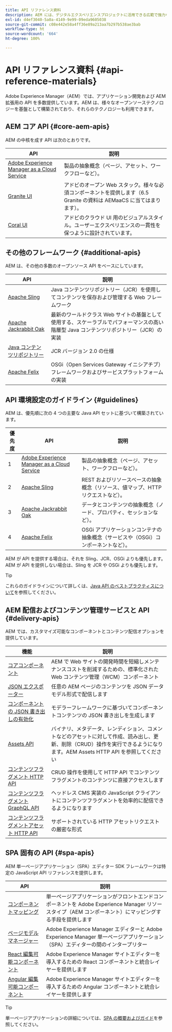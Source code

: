 ```yaml
---
title: API リファレンス資料
description: AEM には、デジタルエクスペリエンスプロジェクトに活用できる広範で強力な API が用意されています。
exl-id: d4ef3040-5a0a-4149-9e99-09eda9605038
source-git-commit: c08e442e58a4ff36e89a213aa7b297b538ae3bab
workflow-type: ht
source-wordcount: '664'
ht-degree: 100%

---
```


# API リファレンス資料 {#api-reference-materials}

Adobe Experience Manager（AEM）では、アプリケーション開発および AEM 拡張用の API を多数提供しています。AEM は、様々なオープンソーステクノロジーを基盤として構築されており、それらのテクノロジーも利用できます。

## AEM コア API {#core-aem-apis}

AEM の中核を成す API は次のとおりです。

| API | 説明 |
|---|---|
| [Adobe Experience Manager as a Cloud Service](https://www.adobe.io/experience-manager/reference-materials/cloud-service/javadoc/index.html) | 製品の抽象概念（ページ、アセット、ワークフローなど）。 |
| [Granite UI](https://helpx.adobe.com/jp/experience-manager/6-5/sites/developing/using/reference-materials/granite-ui/api/jcr_root/libs/granite/ui/index.html#) | アドビのオープン Web スタック。様々な必須コンポーネントを提供します（6.5 Granite の資料は AEMaaCS に当てはまります）。 |
| [Coral UI](https://opensource.adobe.com/coral-spectrum/documentation/) | アドビのクラウド UI 用のビジュアルスタイル。ユーザーエクスペリエンスの一貫性を保つように設計されています。 |

<!---
|Editor core JavaScript API reference|Provides all the base objects and concepts to support authoring of content resources|
--->

## その他のフレームワーク {#additional-apis}

AEM は、その他の多数のオープンソース API をベースにしています。

| API | 説明 |
|---|---|
| [Apache Sling](https://sling.apache.org/apidocs/sling11/) | Java コンテンツリポジトリー（JCR）を使用してコンテンツを保存および管理する Web フレームワーク |
| [Apache Jackrabbit Oak](http://jackrabbit.apache.org/oak/docs/oak_api/overview.html) | 最新のワールドクラス Web サイトの基盤として使用する、スケーラブルでパフォーマンスの高い階層型 Java コンテンツリポジトリー（JCR）の実装 |
| [Java コンテンツリポジトリー](https://www.adobe.io/experience-manager/reference-materials/spec/javax.jcr/javadocs/jcr-2.0/index.html) | JCR バージョン 2.0 の仕様 |
| [Apache Felix](https://felix.apache.org) | OSGi（Open Services Gateway イニシアチブ）フレームワークおよびサービスプラットフォームの実装 |

## API 環境設定のガイドライン {#guidelines}

AEM は、優先順に次の 4 つの主要な Java API セットに基づいて構築されています。

| 優先度 | API | 説明 |
|---|---|---|
| 1 | [Adobe Experience Manager as a Cloud Service](https://www.adobe.io/experience-manager/reference-materials/cloud-service/javadoc/index.html) | 製品の抽象概念（ページ、アセット、ワークフローなど）。 |
| 2 | [Apache Sling](https://sling.apache.org/apidocs/sling11/) | REST およびリソースベースの抽象概念（リソース、値マップ、HTTP リクエストなど）。 |
| 3 | [Apache Jackrabbit Oak](http://jackrabbit.apache.org/oak/docs/oak_api/overview.html) | データとコンテンツの抽象概念（ノード、プロパティ、セッションなど）。 |
| 4 | [Apache Felix](https://felix.apache.org／) | OSGi アプリケーションコンテナの抽象概念（サービスや（OSGi）コンポーネントなど）。 |

AEM が API を提供する場合は、それを Sling、JCR、OSGi よりも優先します。AEM が API を提供しない場合は、Sling を JCR や OSGi よりも優先します。

>[!TIP]
>
>これらのガイドラインについて詳しくは、[Java API のベストプラクティスについて](https://experienceleague.adobe.com/docs/experience-manager-learn/foundation/development/understand-java-api-best-practices.html?lang=ja)を参照してください。

## AEM 配信およびコンテンツ管理サービスと API {#delivery-apis}

AEM では、カスタマイズ可能なコンポーネントとコンテンツ配信オプションを提供しています。

| 機能 | 説明 |
|---|---|
| [コアコンポーネント](https://experienceleague.adobe.com/docs/experience-manager-core-components/using/introduction.html?lang=ja) | AEM で Web サイトの開発時間を短縮しメンテナンスコストを削減するための、標準化された Web コンテンツ管理（WCM）コンポーネント |
| [JSON エクスポーター](/help/implementing/developing/components/json-exporter.md) | 任意の AEM ページのコンテンツを JSON データモデル形式で配信します |
| [コンポーネントの JSON 書き出しの有効化](/help/implementing/developing/components/enabling-json-exporter.md) | モデラーフレームワークに基づいてコンポーネントコンテンツの JSON 書き出しを生成します |
| [Assets API](/help/assets/mac-api-assets.md) | バイナリ、メタデータ、レンディション、コメントなどのアセットに対して作成、読み出し、更新、削除（CRUD）操作を実行できるようになります。AEM Assets HTTP API を参照してください |
| [コンテンツフラグメント HTTP API](/help/assets/content-fragments/assets-api-content-fragments.md) | CRUD 操作を使用して HTTP API でコンテンツフラグメントのコンテンツに直接アクセスします |
| [コンテンツフラグメント GraphQL API](/help/assets/content-fragments/graphql-api-content-fragments.md) | ヘッドレス CMS 実装の JavaScript クライアントにコンテンツフラグメントを効率的に配信できるようになります |
| [コンテンツフラグメントアセット HTTP API](https://experienceleague.adobe.com/docs/experience-manager-cloud-service/assets/admin/mac-api-assets.html?lang=ja) | サポートされている HTTP アセットリクエストの厳密な形式 |

## SPA 固有の API {#spa-apis}

AEM 単一ページアプリケーション（SPA）エディター SDK フレームワークは特定の JavaScript API リファレンスを提供します。

| API | 説明 |
|---|---|
| [コンポーネントマッピング](https://www.npmjs.com/package/@adobe/aem-spa-component-mapping) | 単一ページアプリケーションがフロントエンドコンポーネントを Adobe Experience Manager リソースタイプ（AEM コンポーネント）にマッピングする手段を提供します |
| [ページモデルマネージャー](https://www.npmjs.com/package/@adobe/aem-spa-page-model-manager) | Adobe Experience Manager エディターと Adobe Experience Manager 単一ページアプリケーション（SPA）エディターの間のインタープリター |
| [React 編集可能コンポーネント](https://www.npmjs.com/package/@adobe/aem-react-editable-components) | Adobe Experience Manager サイトエディターを導入するための React コンポーネントと統合レイヤーを提供します |
| [Angular 編集可能コンポーネント](https://www.npmjs.com/package/@adobe/aem-angular-editable-components) | Adobe Experience Manager サイトエディターを導入するための Angular コンポーネントと統合レイヤーを提供します |

>[!TIP]
>
>単一ページアプリケーションの詳細については、[SPA の概要およびガイド](/help/implementing/developing/hybrid/introduction.md)を参照してください。
